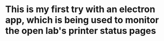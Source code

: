 # This is my first try with an electron app, which is being used to monitor the open lab's printer status pages